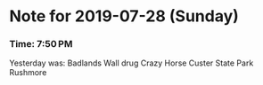 # Note for 2019-07-28 (Sunday)
### Time: 7:50 PM

Yesterday was: Badlands Wall drug Crazy Horse Custer State Park  Rushmore
